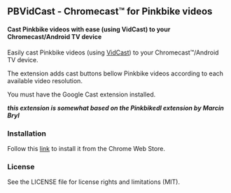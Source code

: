## PBVidCast - Chromecast™ for Pinkbike videos

#### Cast Pinkbike videos with ease (using VidCast) to your Chromecast/Android TV device

Easily cast Pinkbike videos (using [VidCast](https://vidcast.dabble.me)) to your Chromecast™/Android TV device.

The extension adds cast buttons bellow Pinkbike videos according to each available video resolution.

You must have the Google Cast extension installed.

***this extension is somewhat based on the Pinkbikedl extension by Marcin Bryl***

### Installation
Follow this [link](https://chrome.google.com/webstore/detail/pbvidcast-chromecast-for/jklkkahfncohfjgacjojgjhipioljjoh) to install it from the Chrome Web Store.

### License
See the LICENSE file for license rights and limitations (MIT).
